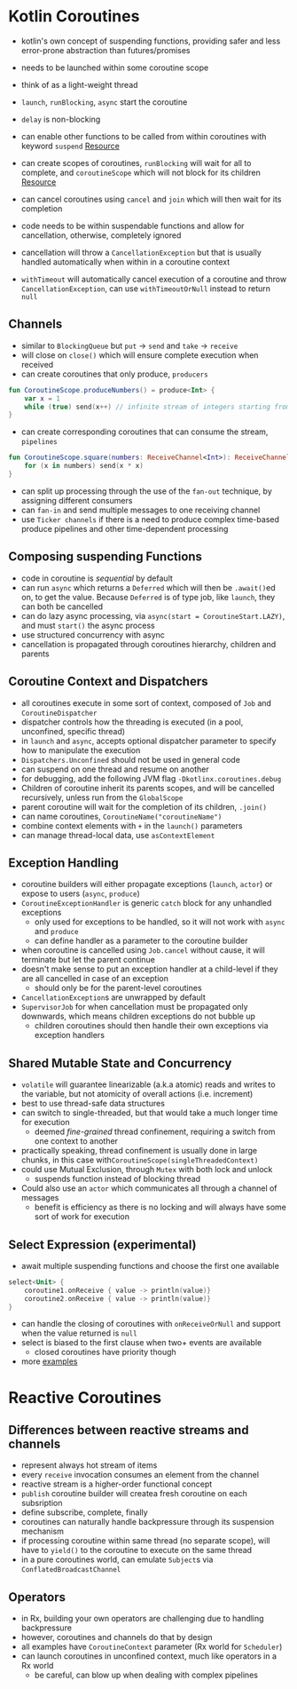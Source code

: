 # Kotlin Coroutines
- kotlin's own concept of suspending functions, providing safer and less error-prone abstraction than futures/promises
- needs to be launched within some coroutine scope

- think of as a light-weight thread
- `launch`, `runBlocking`, `async` start the coroutine
- `delay` is non-blocking
- can enable other functions to be called from within coroutines with keyword `suspend`
[Resource](https://kotlinlang.org/docs/tutorials/coroutines/coroutines-basic-jvm.html)

- can create scopes of coroutines, `runBlocking` will wait for all to complete, and `coroutineScope` which will not block for its children
[Resource](https://kotlinlang.org/docs/reference/coroutines/basics.html#your-first-coroutine)

- can cancel coroutines using `cancel` and `join` which will then wait for its completion
- code needs to be within suspendable functions and allow for cancellation, otherwise, completely ignored
- cancellation will throw a `CancellationException` but that is usually handled automatically when within in a coroutine context
- `withTimeout` will automatically cancel execution of a coroutine and throw `CancellationException`, can use `withTimeoutOrNull` instead to return `null`

## Channels
- similar to `BlockingQueue` but `put` -> `send` and `take` -> `receive`
- will close on `close()` which will ensure complete execution when received
- can create coroutines that only produce, `producers`
```kotlin
fun CoroutineScope.produceNumbers() = produce<Int> {
    var x = 1
    while (true) send(x++) // infinite stream of integers starting from 1
}
```
- can create corresponding coroutines that can consume the stream, `pipelines`
```kotlin
fun CoroutineScope.square(numbers: ReceiveChannel<Int>): ReceiveChannel<Int> = produce {
    for (x in numbers) send(x * x)
}
```
- can split up processing through the use of the `fan-out` technique, by assigning different consumers
- can `fan-in` and send multiple messages to one receiving channel
- use `Ticker channels` if there is a need to produce complex time-based produce pipelines and other time-dependent processing

## Composing suspending Functions
- code in coroutine is *sequential* by default
- can run `async` which returns a `Deferred` which will then be `.await()`ed on, to get the value. Because `Deferred` is of type job, like `launch`, they can both be cancelled
- can do lazy async processing, via `async(start = CoroutineStart.LAZY)`, and must `start()` the async process
- use structured concurrency with async
- cancellation is propagated through coroutines hierarchy, children and parents

## Coroutine Context and Dispatchers
- all coroutines execute in some sort of context, composed of `Job` and `CoroutineDispatcher`
- dispatcher controls how the threading is executed (in a pool, unconfined, specific thread)
- in `launch` and `async`, accepts optional dispatcher parameter to specify how to manipulate the execution
- `Dispatchers.Unconfined` should not be used in general code
- can suspend on one thread and resume on another
- for debugging, add the following JVM flag `-Dkotlinx.coroutines.debug`
- Children of coroutine inherit its parents scopes, and will be cancelled recursively, unless run from the `GlobalScope`
- parent coroutine will wait for the completion of its children, `.join()`
- can name coroutines, `CoroutineName("coroutineName")`
- combine context elements with `+` in the `launch()` parameters
- can manage thread-local data, use `asContextElement`

## Exception Handling
- coroutine builders will either propagate exceptions (`launch`, `actor`) or expose to users (`async`, `produce`)
- `CoroutineExceptionHandler` is generic `catch` block for any unhandled exceptions
    * only used for exceptions to be handled, so it will not work with `async` and `produce`
    * can define handler as a parameter to the coroutine builder
- when coroutine is cancelled using `Job.cancel` without cause, it will terminate but let the parent continue
- doesn't make sense to put an exception handler at a child-level if they are all cancelled in case of an exception
    * should only be for the parent-level coroutines
- `CancellationException`s are unwrapped by default
- `SupervisorJob` for when cancellation must be propagated only downwards, which means children exceptions do not bubble up
    * children coroutines should then handle their own exceptions via exception handlers

## Shared Mutable State and Concurrency
- `volatile` will guarantee linearizable (a.k.a atomic) reads and writes to the variable, but not atomicity of overall actions (i.e. increment)
- best to use thread-safe data structures
- can switch to single-threaded, but that would take a much longer time for execution
    * deemed *fine-grained* thread confinement, requiring a switch from one context to another
- practically speaking, thread confinement is usually done in large chunks, in this case with`CoroutineScope(singleThreadedContext)`
- could use Mutual Exclusion, through `Mutex` with both lock and unlock
    * suspends function instead of blocking thread
- Could also use an `actor` which communicates all through a channel of messages
    * benefit is efficiency as there is no locking and will always have some sort of work for execution

## Select Expression (experimental)
- await multiple suspending functions and choose the first one available
```kotlin
select<Unit> {
    coroutine1.onReceive { value -> println(value)}
    coroutine2.onReceive { value -> println(value)}
}
```
- can handle the closing of coroutines with `onReceiveOrNull` and support when the value returned is `null`
- select is biased to the first clause when two+ events are available
    * closed coroutines have priority though
- more [examples](https://github.com/Kotlin/kotlinx.coroutines/blob/master/docs/select-expression.md)

# Reactive Coroutines

## Differences between reactive streams and channels
- represent always hot stream of items
- every `receive` invocation consumes an element from the channel
- reactive stream is a higher-order functional concept
- `publish` coroutine builder will createa fresh coroutine on each subsription
- define subscribe, complete, finally
- coroutines can naturally handle backpressure through its suspension mechanism
- if processing coroutine within same thread (no separate scope), will have to `yield()` to the coroutine to execute on the same thread
- in a pure coroutines world, can emulate `Subject`s via `ConflatedBroadcastChannel`

## Operators
- in Rx, building your own operators are challenging due to handling backpressure
- however, coroutines and channels do that by design 
- all examples have `CoroutineContext` parameter (Rx world for `Scheduler`)
- can launch coroutines in unconfined context, much like operators in a Rx world
    * be careful, can blow up when dealing with complex pipelines
